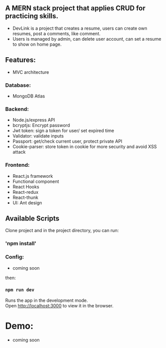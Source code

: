 ## A MERN stack project that applies CRUD for practicing skills.

- DevLink is a project that creates a resume, users can create own resumes, post a comments, like comment.
- Users is managed by admin, can delete user account, can set a resume to show on home page.

## Features:

- MVC architecture

### Database:

- MongoDB Atlas

### Backend:

- Node.js/express API
- bcryptjs: Encrypt password
- Jwt token: sign a token for user/ set expired time
- Validator: validate inputs
- Passport: get/check current user, protect private API
- Cookie-parser: store token in cookie for more security and avoid XSS attack

### Frontend:

- React.js framework
- Functional component
- React Hooks
- React-redux
- React-thunk
- UI: Ant design

## Available Scripts

Clone project and in the project directory, you can run:

### 'npm install'

### Config:

- coming soon

then:

### `npm run dev`

Runs the app in the development mode.\
Open [http://localhost:3000](http://localhost:3000) to view it in the browser.

# Demo:

- coming soon
